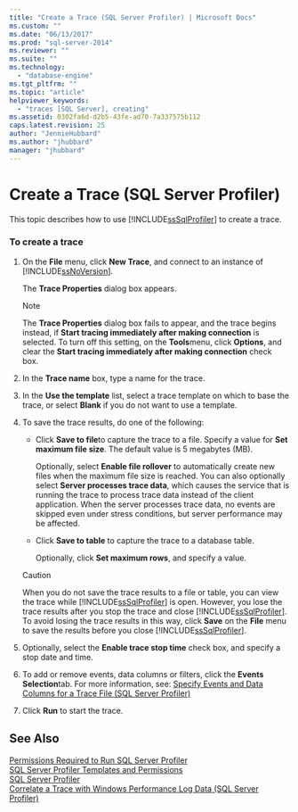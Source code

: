 ```yaml
---
title: "Create a Trace (SQL Server Profiler) | Microsoft Docs"
ms.custom: ""
ms.date: "06/13/2017"
ms.prod: "sql-server-2014"
ms.reviewer: ""
ms.suite: ""
ms.technology: 
  - "database-engine"
ms.tgt_pltfrm: ""
ms.topic: "article"
helpviewer_keywords: 
  - "traces [SQL Server], creating"
ms.assetid: 0302fa6d-d2b5-43fe-ad70-7a337575b112
caps.latest.revision: 25
author: "JennieHubbard"
ms.author: "jhubbard"
manager: "jhubbard"
---
```

# Create a Trace (SQL Server Profiler)
  This topic describes how to use [!INCLUDE[ssSqlProfiler](../../includes/sssqlprofiler-md.md)] to create a trace.  
  
### To create a trace  
  
1.  On the **File** menu, click **New Trace**, and connect to an instance of [!INCLUDE[ssNoVersion](../../includes/ssnoversion-md.md)].  
  
     The **Trace Properties** dialog box appears.  
  
    > [!NOTE]  
    >  The **Trace Properties** dialog box fails to appear, and the trace begins instead, if **Start tracing immediately after making connection** is selected. To turn off this setting, on the **Tools**menu, click **Options**, and clear the **Start tracing immediately after making connection** check box.  
  
2.  In the **Trace name** box, type a name for the trace.  
  
3.  In the **Use the template** list, select a trace template on which to base the trace, or select **Blank** if you do not want to use a template.  
  
4.  To save the trace results, do one of the following:  
  
    -   Click **Save to file**to capture the trace to a file. Specify a value for **Set maximum file size**. The default value is 5 megabytes (MB).  
  
         Optionally, select **Enable file rollover** to automatically create new files when the maximum file size is reached. You can also optionally select **Server processes trace data**, which causes the service that is running the trace to process trace data instead of the client application. When the server processes trace data, no events are skipped even under stress conditions, but server performance may be affected.  
  
    -   Click **Save to table** to capture the trace to a database table.  
  
         Optionally, click **Set maximum rows**, and specify a value.  
  
    > [!CAUTION]  
    >  When you do not save the trace results to a file or table, you can view the trace while [!INCLUDE[ssSqlProfiler](../../includes/sssqlprofiler-md.md)] is open. However, you lose the trace results after you stop the trace and close [!INCLUDE[ssSqlProfiler](../../includes/sssqlprofiler-md.md)]. To avoid losing the trace results in this way, click **Save** on the **File** menu to save the results before you close [!INCLUDE[ssSqlProfiler](../../includes/sssqlprofiler-md.md)].  
  
5.  Optionally, select the **Enable trace stop time** check box, and specify a stop date and time.  
  
6.  To add or remove events, data columns or filters, click the **Events Selection**tab. For more information, see: [Specify Events and Data Columns for a Trace File &#40;SQL Server Profiler&#41;](sql-server-profiler.md)  
  
7.  Click **Run** to start the trace.  
  
## See Also  
 [Permissions Required to Run SQL Server Profiler](permissions-required-to-run-sql-server-profiler.md)   
 [SQL Server Profiler Templates and Permissions](sql-server-profiler-templates-and-permissions.md)   
 [SQL Server Profiler](../../analysis-services/instances/sql-server-profiler.md)   
 [Correlate a Trace with Windows Performance Log Data &#40;SQL Server Profiler&#41;](../../database-engine/correlate-a-trace-with-windows-performance-log-data-sql-server-profiler.md)  
  
  